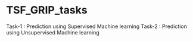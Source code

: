 # TSF_GRIP_tasks
Task-1 : Prediction using Supervised Machine learning
Task-2 :  Prediction using Unsupervised Machine learning 

